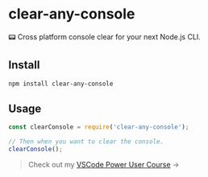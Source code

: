 # clear-any-console

 📟 Cross platform console clear for your next Node.js CLI.

## Install

```sh
npm install clear-any-console
```

## Usage

```js
const clearConsole = require('clear-any-console');

// Then when you want to clear the console.
clearConsole();
```

> Check out my [VSCode Power User Course](https://vscode.pro/) →

